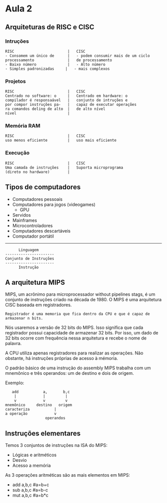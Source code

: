 # Aula 2

## Arquiteturas de RISC e CISC

### Intruções
    RISC                        |   CISC
    - Consomem um único de      |   - podem consumir mais de um ciclo
    processamento               |   de processamento
    - Baixo número              |   - Alto número
    - Simples padronizadas     |   - mais complexos

### Projetos 
    RISC                        |   CISC
    Centrado no software: o     |   Centrado em hardware: o
    compilador é responsaável   |   conjunto de intruções e
    por compor instruções pa-   |   capaz de executar operações
    ra comandos deling de alto  |   de alto nível
    nivel                       |

### Memória RAM
    RISC                        |   CISC
    uso menos eficiente         |   uso mais eficiente

### Execução
    RISC                        |   CISC
    Uma camada de instruções    |   Suporta microprograma
    (direto no hardware)        |

## Tipos de computadores

- Computadores pessoais
- Computadores para jogos (videogames)
    - GPU
- Servidos
- Mainframes
- Microcontroladores
- Computadores descartáveis
- Computador portátil

---

          Linguagem
    ----------------------
    Conjunto de Instruções
    ----------------------
          Instrução

## A arquitetura MIPS

MIPS, um acrônimo para microprocessador without pipelines stags, é um conjunto de instruções criado na década de 1980. O MIPS é uma arquitetura CISC baseada em registradores.

    Registrador é uma memoria que fica dentro da CPU e que é capaz de armazenar n bits.

Nós usaremos a versão de 32 bits do MIPS. Isso significa que cada registrador possui capacidade de armazenar 32 bits. Por isso, um dado de 32 bits ocorre com frequência nessa arquitetura e recebe o nome de palavra.

A CPU utiliza apenas registradores para realizar as operações. Não obstante, há instruções próprias de acesso à mémoria.

O padrão básico de uma instrução do assembly MIPS trabalha com um mnemônico e três operandos: um de destino e dois de origem.

Exemplo:
    
       add           a,       b,c
        |            |         |
        v            v         v
    mnemônico     destino   origem 
    caracteriza           | 
    a operação            v
                      operandos

## Instruções elementares

Temos 3 conjuntos de instruções na ISA do MIPS:

- Lógicas e aritméticos
- Desvio
- Acesso a memória

As 3 operações aritméticas são as mais elementos em MIPS:

- add a,b,c #a=b+c
- sub a,b,c #a=b-c
- mut a,b,c #a=b*c
